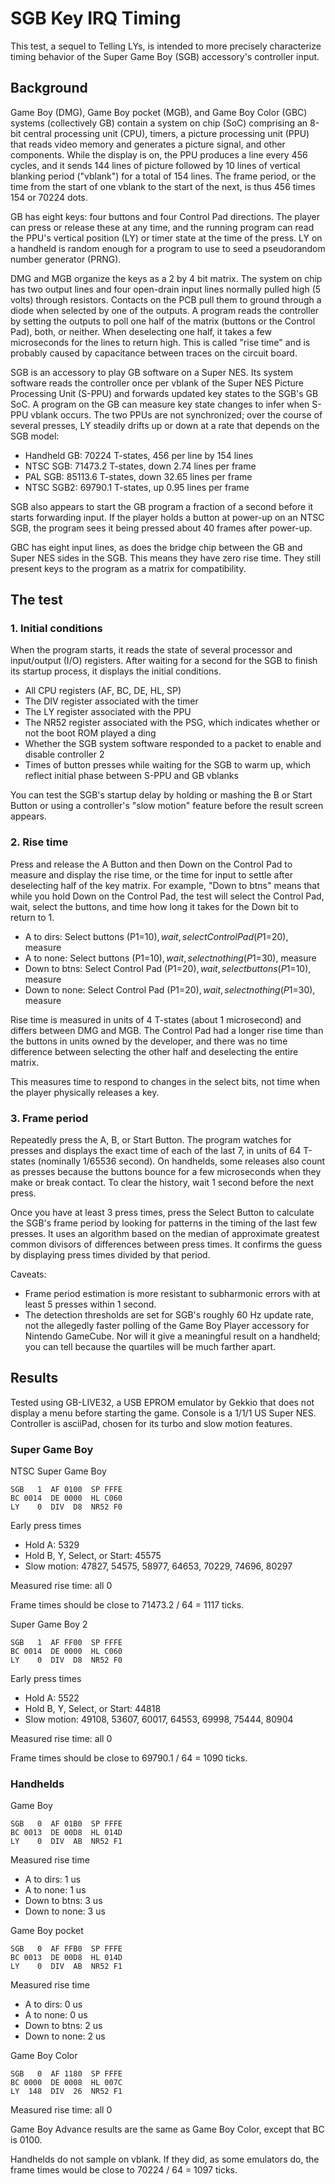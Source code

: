SGB Key IRQ Timing
==================

This test, a sequel to Telling LYs, is intended to more precisely
characterize timing behavior of the Super Game Boy (SGB) accessory's
controller input.

Background
----------

Game Boy (DMG), Game Boy pocket (MGB), and Game Boy Color (GBC)
systems (collectively GB) contain a system on chip (SoC) comprising
an 8-bit central processing unit (CPU), timers, a picture processing
unit (PPU) that reads video memory and generates a picture signal,
and other components.  While the display is on, the PPU produces a
line every 456 cycles, and it sends 144 lines of picture followed by
10 lines of vertical blanking period ("vblank") for a total of 154
lines.  The frame period, or the time from the start of one vblank
to the start of the next, is thus 456 times 154 or 70224 dots.

GB has eight keys: four buttons and four Control Pad directions.
The player can press or release these at any time, and the running
program can read the PPU's vertical position (LY) or timer state
at the time of the press.  LY on a handheld is random enough for
a program to use to seed a pseudorandom number generator (PRNG).

DMG and MGB organize the keys as a 2 by 4 bit matrix.  The system on
chip has two output lines and four open-drain input lines normally
pulled high (5 volts) through resistors.  Contacts on the PCB pull
them to ground through a diode when selected by one of the outputs.
A program reads the controller by setting the outputs to poll one
half of the matrix (buttons or the Control Pad), both, or neither.
When deselecting one half, it takes a few microseconds for the lines
to return high.  This is called "rise time" and is probably caused
by capacitance between traces on the circuit board.

SGB is an accessory to play GB software on a Super NES.  Its system
software reads the controller once per vblank of the Super NES
Picture Processing Unit (S-PPU) and forwards updated key states
to the SGB's GB SoC.  A program on the GB can measure key state
changes to infer when S-PPU vblank occurs.  The two PPUs are not
synchronized; over the course of several presses, LY steadily drifts
up or down at a rate that depends on the SGB model:

- Handheld GB: 70224 T-states, 456 per line by 154 lines
- NTSC SGB: 71473.2 T-states, down 2.74 lines per frame
- PAL SGB: 85113.6 T-states, down 32.65 lines per frame
- NTSC SGB2: 69790.1 T-states, up 0.95 lines per frame

SGB also appears to start the GB program a fraction of a second
before it starts forwarding input.  If the player holds a button
at power-up on an NTSC SGB, the program sees it being pressed
about 40 frames after power-up.

GBC has eight input lines, as does the bridge chip between the GB and
Super NES sides in the SGB.  This means they have zero rise time.
They still present keys to the program as a matrix for compatibility.

The test
--------

### 1. Initial conditions

When the program starts, it reads the state of several processor and
input/output (I/O) registers.  After waiting for a second for the SGB
to finish its startup process, it displays the initial conditions.

- All CPU registers (AF, BC, DE, HL, SP)
- The DIV register associated with the timer
- The LY register associated with the PPU
- The NR52 register associated with the PSG, which indicates
  whether or not the boot ROM played a ding
- Whether the SGB system software responded to a packet to
  enable and disable controller 2
- Times of button presses while waiting for the SGB to warm up,
  which reflect initial phase between S-PPU and GB vblanks

You can test the SGB's startup delay by holding or mashing the B or
Start Button or using a controller's "slow motion" feature before
the result screen appears.

### 2. Rise time

Press and release the A Button and then Down on the Control Pad
to measure and display the rise time, or the time for input to
settle after deselecting half of the key matrix.  For example,
"Down to btns" means that while you hold Down on the Control Pad,
the test will select the Control Pad, wait, select the buttons,
and time how long it takes for the Down bit to return to 1.

* A to dirs: Select buttons (P1=$10), wait,
  select Control Pad (P1=$20), measure
* A to none: Select buttons (P1=$10), wait,
  select nothing (P1=$30), measure
* Down to btns: Select Control Pad (P1=$20), wait,
  select buttons (P1=$10), measure
* Down to none: Select Control Pad (P1=$20), wait,
  select nothing (P1=$30), measure

Rise time is measured in units of 4 T-states (about 1 microsecond)
and differs between DMG and MGB.  The Control Pad had a longer
rise time than the buttons in units owned by the developer, and
there was no time difference between selecting the other half
and deselecting the entire matrix.

This measures time to respond to changes in the select bits,
not time when the player physically releases a key.

### 3. Frame period

Repeatedly press the A, B, or Start Button.  The program watches for
presses and displays the exact time of each of the last 7, in units
of 64 T-states (nominally 1/65536 second).  On handhelds, some
releases also count as presses because the buttons bounce for a few
microseconds when they make or break contact.  To clear the history,
wait 1 second before the next press.

Once you have at least 3 press times, press the Select Button to
calculate the SGB's frame period by looking for patterns in the
timing of the last few presses.  It uses an algorithm based on the
median of approximate greatest common divisors of differences
between press times.  It confirms the guess by displaying
press times divided by that period.

Caveats:

- Frame period estimation is more resistant to subharmonic errors
  with at least 5 presses within 1 second.
- The detection thresholds are set for SGB's roughly 60 Hz update
  rate, not the allegedly faster polling of the Game Boy Player
  accessory for Nintendo GameCube.  Nor will it give a meaningful
  result on a handheld; you can tell because the quartiles will be
  much farther apart.

Results
-------

Tested using GB-LIVE32, a USB EPROM emulator by Gekkio that does
not display a menu before starting the game.  Console is a 1/1/1
US Super NES.  Controller is asciiPad, chosen for its turbo and
slow motion features.

### Super Game Boy

NTSC Super Game Boy
```
SGB   1  AF 0100  SP FFFE
BC 0014  DE 0000  HL C060
LY    0  DIV  D8  NR52 F0
```

Early press times

* Hold A: 5329
* Hold B, Y, Select, or Start: 45575
* Slow motion: 47827, 54575, 58977, 64653, 70229, 74696, 80297

Measured rise time: all 0

Frame times should be close to 71473.2 / 64 = 1117 ticks.


Super Game Boy 2
```
SGB   1  AF FF00  SP FFFE
BC 0014  DE 0000  HL C060
LY    0  DIV  D8  NR52 F0
```

Early press times

* Hold A: 5522
* Hold B, Y, Select, or Start: 44818
* Slow motion: 49108, 53607, 60017, 64553, 69998, 75444, 80904

Measured rise time: all 0

Frame times should be close to 69790.1 / 64 = 1090 ticks.

### Handhelds

Game Boy
```
SGB   0  AF 01B0  SP FFFE
BC 0013  DE 00D8  HL 014D
LY    0  DIV  AB  NR52 F1
```

Measured rise time

* A to dirs: 1 us
* A to none: 1 us
* Down to btns: 3 us
* Down to none: 3 us

Game Boy pocket
```
SGB   0  AF FFB0  SP FFFE
BC 0013  DE 00D8  HL 014D
LY    0  DIV  AB  NR52 F1
```

Measured rise time

* A to dirs: 0 us
* A to none: 0 us
* Down to btns: 2 us
* Down to none: 2 us

Game Boy Color
```
SGB   0  AF 1180  SP FFFE
BC 0000  DE 0008  HL 007C
LY  148  DIV  26  NR52 F1
```

Measured rise time: all 0

Game Boy Advance results are the same as Game Boy Color, except that
BC is 0100.

Handhelds do not sample on vblank.  If they did, as some emulators
do, the frame times would be close to 70224 / 64 = 1097 ticks.
